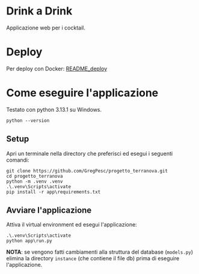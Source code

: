 # Drink a Drink

Applicazione web per i cocktail.

# Deploy

Per deploy con Docker: [README_deploy](./README_deploy.md)

# Come eseguire l'applicazione

Testato con python 3.13.1 su Windows.

```
python --version
```

## Setup

Apri un terminale nella directory che preferisci ed esegui i seguenti comandi:

```
git clone https://github.com/GregPesc/progetto_terranova.git
cd progetto_terranova
python -m .venv .venv
.\.venv\Scripts\activate
pip install -r app\requirements.txt
```

## Avviare l'applicazione

Attiva il virtual environment ed esegui l'applicazione:

```
.\.venv\Scripts\activate
python app\run.py
```

**NOTA**: se vengono fatti cambiamenti alla struttura del database (`models.py`) elimina la directory `instance` (che contiene il file db) prima di eseguire l'applicazione.
